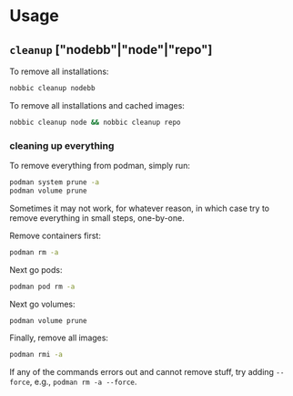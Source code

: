 Usage
=====

## `cleanup` ["nodebb"|"node"|"repo"]

To remove all installations:

```sh
nobbic cleanup nodebb
```

To remove all installations and cached images:

```sh
nobbic cleanup node && nobbic cleanup repo
```

### cleaning up everything

To remove everything from podman, simply run:

```sh
podman system prune -a
podman volume prune
```

Sometimes it may not work, for whatever reason, in which case try to remove everything in small steps, one-by-one.

Remove containers first:

```sh
podman rm -a
```

Next go pods:

```sh
podman pod rm -a
```

Next go volumes:

```sh
podman volume prune
```

Finally, remove all images:

```sh
podman rmi -a
```

If any of the commands errors out and cannot remove stuff, try adding `--force`, e.g., `podman rm -a --force`.
